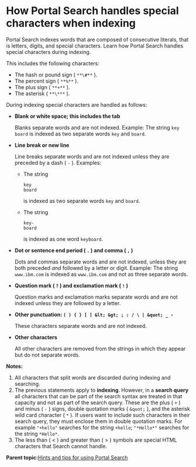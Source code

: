 # How Portal Search handles special characters when indexing 

Portal Search indexes words that are composed of consecutive literals, that is letters, digits, and special characters. Learn how Portal Search handles special characters during indexing.

This includes the following characters:

-   The hash or pound sign \( `**\#**` \).
-   The percent sign \( `**%**` \).
-   The plus sign \( `**+**` \).
-   The asterisk \( `**\***` \).

During indexing special characters are handled as follows:

-   **Blank or white space; this includes the tab**

    Blanks separate words and are not indexed. Example: The string `key board` is indexed as two separate words `key` and `board`.

-   **Line break or new line**

    Line breaks separate words and are not indexed unless they are preceded by a dash \( `-` \). Examples:

    -   The string

        ```
        key 
        board
        ```

        is indexed as two separate words `key` and `board`.

    -   The string

        ```
        key-
        board
        ```

        is indexed as one word `keyboard`.

-   **Dot or sentence end period \( `.` \) and comma \( `,` \)**

    Dots and commas separate words and are not indexed, unless they are both preceded *and* followed by a letter or digit. Example: The string `www.ibm.com` is indexed as `www.ibm.com` and not as three separate words.

-   **Question mark \( `?` \) and exclamation mark \( `!` \)**

    Question marks and exclamation marks separate words and are not indexed unless they are followed by a letter.

-   **Other punctuation: `( ) { } [ ] &lt; &gt; ; : / \ | &quot; _ -`**

    These characters separate words and are not indexed.

-   **Other characters**

    All other characters are removed from the strings in which they appear but do not separate words.


**Notes:**

1.  All characters that split words are discarded during indexing and searching.
2.  The previous statements apply to **indexing**. However, in a **search query** all characters that can be part of the search syntax are treated in that capacity and not as part of the search query. These are the plus \( `+` \) and minus \( `-` \) signs, double quotation marks \( `&quot;` \), and the asterisk wild card character \( `*` \). If users want to include such characters in their search query, they must enclose them in double quotation marks. For example `"+hello"` searches for the string `+hello`; `"*Hello*"` searches for the string `*Hello*`.
3.  The less than \( < \) and greater than \( \> \) symbols are special HTML characters that Search cannot handle.

**Parent topic:**[Hints and tips for using Portal Search ](../admin-system/srrhinttips.md)

